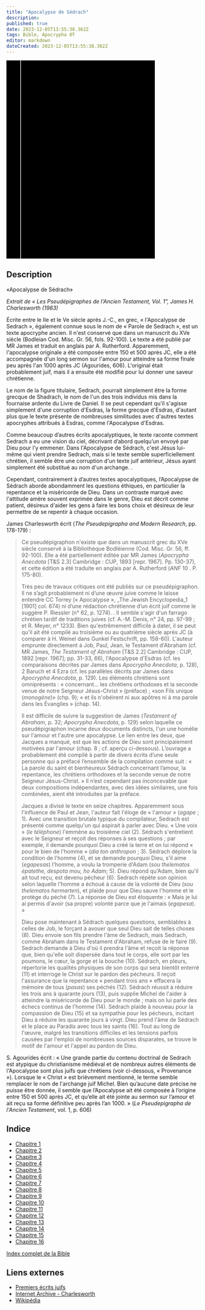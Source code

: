 ```yaml
---
title: "Apocalypse de Sédrach"
description: 
published: true
date: 2023-12-05T13:55:38.362Z
tags: Bible, Apocrypha OT
editor: markdown
dateCreated: 2023-12-05T13:55:38.362Z
---
```


<div class="urantiapedia-book-front urantiapedia-book-apocrypha">
<svg xmlns="http://www.w3.org/2000/svg"
	width="102.6mm" height="136.8mm"
	viewBox="0 0 102.6 136.8" version="1.1">
	<g transform="translate(-7,-5)">
		<rect width="9.6" height="136.8" x="7" y="5" />
		<rect width="96.9" height="136.8" x="17" y="5" />
		<text style="font-size:5px" x="61" y="22">APOCRYPHES</text>
		<text style="font-size:4px" x="61" y="130">James H. Charlesworth</text>
		<text style="font-size:3px" x="61" y="135">Le Pseudepigrapha de l'Ancien Testament, Vol. 1er, 1983</text>
		<text style="font-size:9px" x="61" y="60">Apocalypse</text>
		<text style="font-size:9px" x="61" y="70">de Sédrach</text>
	</g>
</svg>
</div>

## Description

«Apocalypse de Sédrach»

_Extrait de « Les Pseudépigraphes de l'Ancien Testament, Vol. 1", James H. Charlesworth (1983)_

Écrite entre le IIe et le Ve siècle après J.-C., en grec, « l'Apocalypse de Sedrach », également connue sous le nom de « Parole de Sedrach », est un texte apocryphe ancien. Il n'est conservé que dans un manuscrit du XVe siècle (Bodleian Cod. Misc. Gr. 56, fols. 92-100). Le texte a été publié par MR James et traduit en anglais par A. Rutherford. Apparemment, l'apocalypse originale a été composée entre 150 et 500 après JC, elle a été accompagnée d'un long sermon sur l'amour pour atteindre sa forme finale peu après l'an 1000 après JC (Agourides, 606). L'original était probablement juif, mais il a ensuite été modifié pour lui donner une saveur chrétienne.

Le nom de la figure titulaire, Sedrach, pourrait simplement être la forme grecque de Shadrach, le nom de l'un des trois individus mis dans la fournaise ardente du Livre de Daniel. Il se peut cependant qu'il s'agisse simplement d'une corruption d'Esdras, la forme grecque d'Esdras, d'autant plus que le texte présente de nombreuses similitudes avec d'autres textes apocryphes attribués à Esdras, comme l'Apocalypse d'Esdras.

Comme beaucoup d’autres écrits apocalyptiques, le texte raconte comment Sedrach a eu une vision du ciel, décrivant d’abord quelqu’un envoyé par Dieu pour l’y emmener. Dans l'Apocalypse de Sédrach, c'est Jésus lui-même qui vient prendre Sedrach, mais si le texte semble superficiellement chrétien, il semble être une corruption d'un texte juif antérieur, Jésus ayant simplement été substitué au nom d'un archange. .

Cependant, contrairement à d’autres textes apocalyptiques, l’Apocalypse de Sédrach aborde abondamment les questions éthiques, en particulier la repentance et la miséricorde de Dieu. Dans un contraste marqué avec l'attitude amère souvent exprimée dans le genre, Dieu est décrit comme patient, désireux d'aider les gens à faire les bons choix et désireux de leur permettre de se repentir à chaque occasion.

James Charlesworth écrit (_The Pseudepigrapha and Modern Research_, pp. 178-179) :

> Ce pseudépigraphon n'existe que dans un manuscrit grec du XVe siècle conservé à la Bibliothèque Bodléienne (Cod. Misc. Gr. 56, ff. 92-100). Elle a été partiellement éditée par MR James (_Apocrypha Anecdota_ \[T&S 2.3\] Cambridge : CUP, 1893 \[repr. 1967\]. Pp. 130-37), et cette édition a été traduite en anglais par A. Rutherford (_ANF_ 10 \. P. 175-80).
>
> Très peu de travaux critiques ont été publiés sur ce pseudépigraphon. Il ne s’agit probablement ni d’une œuvre juive comme le laisse entendre CC Torrey (« Apocalypse », _The Jewish Encyclopedia_1 \[1901\] col. 674) ni d’une rédaction chrétienne d’un écrit juif comme le suggère P. Riessler (n° 62, p. 1274). . Il semble s'agir d'un farrago chrétien tardif de traditions juives (cf. A.-M. Denis, n° 24, pp. 97-99 ; et R. Meyer, n° 1233). Bien qu'extrêmement difficile à dater, il se peut qu'il ait été compilé au troisième ou au quatrième siècle après JC (à comparer à H. Weinel dans Gunkel Festschrift, pp. 158-60). L'auteur emprunte directement à Job, Paul, Jean, le Testament d'Abraham (cf. MR James, _The Testament of Abraham_ \[T&S 2.2\] Cambridge : CUP, 1892 \[repr. 1967\]; pp. 31-33, 66), l'Apocalypse d'Esdras (cf. les comparaisons décrites par James dans _Apocrypha Anecdota_, p. 128), 2 Baruch et 4 Ezra (cf. les parallèles décrits par James dans _Apocrypha Anecdota_, p. 129). Les éléments chrétiens sont omniprésents : « concernant... les chrétiens orthodoxes et la seconde venue de notre Seigneur Jésus-Christ » (préface) ; «son Fils unique (_monogène_)» (chp. 9); « et ils n'obéirent ni aux apôtres ni à ma parole dans les Évangiles » (chap. 14).
>
> Il est difficile de suivre la suggestion de James (_Testament of Abraham_, p. 32; _Apocrypha Anecdota_, p. 129) selon laquelle ce pseudépigraphon incarne deux documents distincts, l'un une homélie sur l'amour et l'autre une apocalypse. Le lien entre les deux, que Jacques a manqué, est que les actions de Dieu sont principalement motivées par l'amour (chap. 8 ; cf. aperçu ci-dessous). L’ouvrage a probablement été compilé à partir de divers écrits d’une seule personne qui a préfacé l’ensemble de la compilation comme suit : « La parole du saint et bienheureux Sédrach concernant l’amour, la repentance, les chrétiens orthodoxes et la seconde venue de notre Seigneur Jésus-Christ. » Il n’est cependant pas inconcevable que deux compositions indépendantes, avec des idées similaires, une fois combinées, aient été introduites par la préface.
>
> Jacques a divisé le texte en seize chapitres. Apparemment sous l'influence de Paul et Jean, l'auteur fait l'éloge de « l'amour » (_agape_ ; 1). Avec une transition brutale typique du compilateur, Sedrach est présenté comme quelqu'un qui aspirait à parler avec Dieu. « Une voix » (_le téléphone_) l'emmène au troisième ciel (2). Sédrach s'entretient avec le Seigneur et reçoit des réponses à ses questions ; par exemple, il demande pourquoi Dieu a créé la terre et on lui répond « pour le bien de l'homme » (_dia ton anthropon_ ; 3). Sédrach déplore la condition de l'homme (4), et se demande pourquoi Dieu, s'il aime (_egapesas_) l'homme, a voulu la tromperie d'Adam (_sou thelematos épatethe, despota mou, ho Adam_; 5). Dieu répond qu'Adam, bien qu'il ait tout reçu, est devenu pécheur (6). Sedrach répète son opinion selon laquelle l'homme a échoué à cause de la volonté de Dieu (_sou thelematos hermarten_), et plaide pour que Dieu sauve l'homme et le protège du péché (7). La réponse de Dieu est éloquente : « Mais je lui ai permis d'avoir (sa propre) volonté parce que je l'aimais (_egapesa_). »
>
> Dieu pose maintenant à Sédrach quelques questions, semblables à celles de Job, le forçant à avouer que seul Dieu sait de telles choses (8). Dieu envoie son fils prendre l'âme de Sedrach, mais Sedrach, comme Abraham dans le Testament d'Abraham, refuse de le faire (9). Sedrach demande à Dieu d'où il prendra l'âme et reçoit la réponse que, bien qu'elle soit dispersée dans tout le corps, elle sort par les poumons, le cœur, la gorge et la bouche (10). Sédrach, en pleurs, répertorie les qualités physiques de son corps qui sera bientôt enterré (11) et interroge le Christ sur le pardon des pécheurs. Il reçoit l'assurance que la repentance « pendant trois ans » effacera la mémoire de tous (_pasas_) ses péchés (12). Sédrach réussit à réduire les trois ans à quarante jours (13), puis supplie Michel de l'aider à atteindre la miséricorde de Dieu pour le monde ; mais on lui parle des échecs continus de l'homme (14). Sédrach plaide à nouveau pour la compassion de Dieu (15) et sa sympathie pour les pécheurs, incitant Dieu à réduire les quarante jours à vingt. Dieu prend l'âme de Sédrach et le place au Paradis avec tous les saints (16). Tout au long de l'œuvre, malgré les transitions difficiles et les tensions parfois causées par l'emploi de nombreuses sources disparates, se trouve le motif de l'amour et l'appel au pardon de Dieu.

S. Agourides écrit : « Une grande partie du contenu doctrinal de Sedrach est atypique du christianisme médiéval et de nombreux autres éléments de l'Apocalypse sont plus juifs que chrétiens (voir ci-dessous, « Provenance »). Lorsque le « Christ » est brièvement mentionné, le terme semble remplacer le nom de l'archange juif Michel. Bien qu’aucune date précise ne puisse être donnée, il semble que l’Apocalypse ait été composée à l’origine entre 150 et 500 après JC, et qu’elle ait été jointe au sermon sur l’amour et ait reçu sa forme définitive peu après l’an 1000. » (_Le Pseudepigrapha de l'Ancien Testament_, vol. 1, p. 606)

## Indice

- [Chapitre 1](/fr/Bible/Apocalypse_of_Sedrach/1)
- [Chapitre 2](/fr/Bible/Apocalypse_of_Sedrach/2)
- [Chapitre 3](/fr/Bible/Apocalypse_of_Sedrach/3)
- [Chapitre 4](/fr/Bible/Apocalypse_of_Sedrach/4)
- [Chapitre 5](/fr/Bible/Apocalypse_of_Sedrach/5)
- [Chapitre 6](/fr/Bible/Apocalypse_of_Sedrach/6)
- [Chapitre 7](/fr/Bible/Apocalypse_of_Sedrach/7)
- [Chapitre 8](/fr/Bible/Apocalypse_of_Sedrach/8)
- [Chapitre 9](/fr/Bible/Apocalypse_of_Sedrach/9)
- [Chapitre 10](/fr/Bible/Apocalypse_of_Sedrach/10)
- [Chapitre 11](/fr/Bible/Apocalypse_of_Sedrach/11)
- [Chapitre 12](/fr/Bible/Apocalypse_of_Sedrach/12)
- [Chapitre 13](/fr/Bible/Apocalypse_of_Sedrach/13)
- [Chapitre 14](/fr/Bible/Apocalypse_of_Sedrach/14)
- [Chapitre 15](/fr/Bible/Apocalypse_of_Sedrach/15)
- [Chapitre 16](/fr/Bible/Apocalypse_of_Sedrach/16)

[Index complet de la Bible](/fr/index/bible)

## Liens externes

- [Premiers écrits juifs](https://www.earlyjewishwritings.com/apocsedrach.html)
- [Internet Archive - Charlesworth](https://archive.org/details/the-old-testament-pseudepigrapha-vol.-2-expansions-of-the-old-testament-and-lege/page/379/mode/2up?view=théâtre)
- [Wikipédia](https://en.wikipedia.org/wiki/Apocalypse_of_Sedrach)